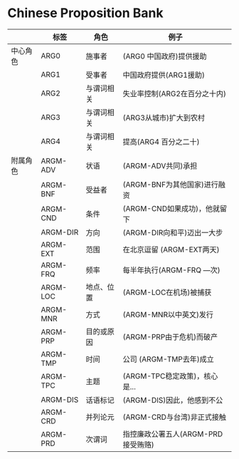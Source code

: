 <!--
# ========================================================================
# Copyright 2020 hankcs
#
# Licensed under the Apache License, Version 2.0 (the "License");
# you may not use this file except in compliance with the License.
# You may obtain a copy of the License at
#
#     http://www.apache.org/licenses/LICENSE-2.0
#
# Unless required by applicable law or agreed to in writing, software
# distributed under the License is distributed on an "AS IS" BASIS,
# WITHOUT WARRANTIES OR CONDITIONS OF ANY KIND, either express or implied.
# See the License for the specific language governing permissions and
# limitations under the License.
#
# The above copyright notice and this permission notice shall be included in all
# copies or substantial portions of the Software.
# ========================================================================
-->

# Chinese Proposition Bank

|      | 标签       | 角色    | 例子                      |
|------|----------|-------|-------------------------|
| 中心角色 | ARG0     | 施事者   | (ARG0 中国政府)提供援助         |
|      | ARG1     | 受事者   | 中国政府提供(ARG1援助)          |
|      | ARG2     | 与谓词相关 | 失业率控制(ARG2在百分之十内)       |
|      | ARG3     | 与谓词相关 | (ARG3从城市)扩大到农村          |
|      | ARG4     | 与谓词相关 | 提高(ARG4 百分之二十)          |
| 附属角色 | ARGM-ADV | 状语    | (ARGM-ADV共同)承担          |
|      | ARGM-BNF | 受益者   | (ARGM-BNF为其他国家)进行融资     |
|      | ARGM-CND | 条件    | (ARGM-CND如果成功)，他就留下     |
|      | ARGM-DIR | 方向    | (ARGM-DIR向和平)迈出一大步      |
|      | ARGM-EXT | 范围    | 在北京逗留 (ARGM-EXT两天)      |
|      | ARGM-FRQ | 频率    | 每半年执行(ARGM-FRQ —次)      |
|      | ARGM-LOC | 地点、位置 | (ARGM-LOC在机场)被捕获        |
|      | ARGM-MNR | 方式    | (ARGM-MNR以中英文)发行        |
|      | ARGM-PRP | 目的或原因 | (ARGM-PRP由于危机)而破产       |
|      | ARGM-TMP | 时间    | 公司 (ARGM-TMP去年)成立       |
|      | ARGM-TPC | 主题    | (ARGM-TPC稳定政策)，核心是...   |
|      | ARGM-DIS | 话语标记  | (ARGM-DIS)因此，他感到不公      |
|      | ARGM-CRD | 并列论元  | (ARGM-CRD与台湾)非正式接触      |
|      | ARGM-PRD | 次谓词   | 指控廉政公署五人(ARGM-PRD 接受贿赂) |

